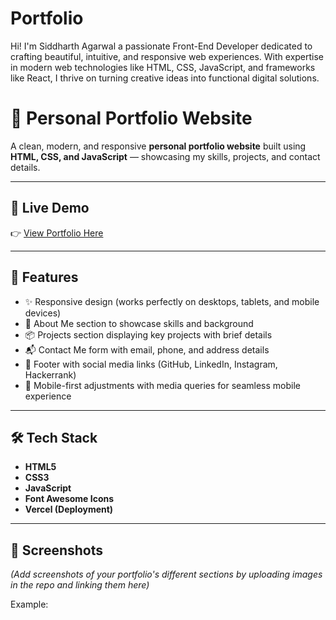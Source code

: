 # Portfolio 

Hi! I'm Siddharth Agarwal a passionate Front-End Developer dedicated to crafting beautiful, intuitive, and responsive web experiences.
              With expertise in modern web technologies like HTML, CSS, JavaScript, and frameworks like React, 
              I thrive on turning creative ideas into functional digital solutions.

# 💼 Personal Portfolio Website

A clean, modern, and responsive **personal portfolio website** built using **HTML, CSS, and JavaScript** — showcasing my skills, projects, and contact details.

---

## 🚀 Live Demo

👉 [View Portfolio Here](https://your-vercel-deployment-link.vercel.app)

---

## 📑 Features

- ✨ Responsive design (works perfectly on desktops, tablets, and mobile devices)
- 📃 About Me section to showcase skills and background
- 📦 Projects section displaying key projects with brief details
- 📬 Contact Me form with email, phone, and address details
- 🔗 Footer with social media links (GitHub, LinkedIn, Instagram, Hackerrank)
- 📱 Mobile-first adjustments with media queries for seamless mobile experience

---

## 🛠️ Tech Stack

- **HTML5**
- **CSS3**
- **JavaScript**
- **Font Awesome Icons**
- **Vercel (Deployment)**

---

## 📸 Screenshots

*(Add screenshots of your portfolio's different sections by uploading images in the repo and linking them here)*

Example:

